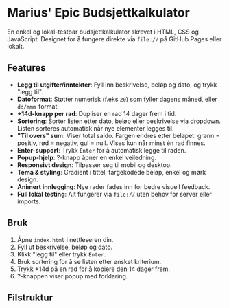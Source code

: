 # Marius' Epic Budsjettkalkulator

En enkel og lokal-testbar budsjettkalkulator skrevet i HTML, CSS og JavaScript. Designet for å fungere direkte via `file://` på GitHub Pages eller lokalt.

## Features

- **Legg til utgifter/inntekter**: Fyll inn beskrivelse, beløp og dato, og trykk "legg til".  
- **Datoformat**: Støtter numerisk (f.eks `20`) som fyller dagens måned, eller `dd/mmm`-format.  
- **+14d-knapp per rad**: Dupliser en rad 14 dager frem i tid.  
- **Sortering**: Sorter listen etter dato, beløp eller beskrivelse via dropdown. Listen sorteres automatisk når nye elementer legges til.  
- **"Til overs" sum**: Viser total saldo. Fargen endres etter beløpet: grønn = positiv, rød = negativ, gul = null. Vises kun når minst én rad finnes.  
- **Enter-support**: Trykk `Enter` for å automatisk legge til raden.  
- **Popup-hjelp**: ?-knapp åpner en enkel veiledning.  
- **Responsivt design**: Tilpasser seg til mobil og desktop.  
- **Tema & styling**: Gradient i tittel, fargekodede beløp, enkel og mørk design.  
- **Animert innlegging**: Nye rader fades inn for bedre visuell feedback.  
- **Full lokal testing**: Alt fungerer via `file://` uten behov for server eller imports.  

## Bruk

1. Åpne `index.html` i nettleseren din.  
2. Fyll ut beskrivelse, beløp og dato.  
3. Klikk "legg til" eller trykk `Enter`.  
4. Bruk sortering for å se listen etter ønsket kriterium.  
5. Trykk +14d på en rad for å kopiere den 14 dager frem.  
6. ?-knappen viser popup med forklaring.  

## Filstruktur


